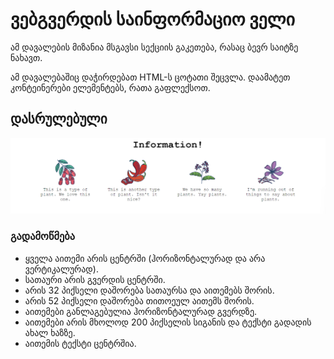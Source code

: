 # ვებგვერდის საინფორმაციო ველი

ამ დავალების მიზანია მსგავსი სექციის გაკეთება, რასაც ბევრ საიტზე ნახავთ.

ამ დავალებაშიც დაჭირდებათ HTML-ს ცოტათი შეცვლა. დაამატეთ კონტეინერები ელემენტებს, რათა გაფლექსოთ.

## დასრულებული

![dasrulebuli](./dasrulebuli.png)

### გადამოწმება

- ყველა აითემი არის ცენტრში (ჰორიზონტალურად და არა ვერტიკალურად).
- სათაური არის გვერდის ცენტრში.
- არის 32 პიქსელი დაშორება სათაურსა და აითემებს შორის.
- არის 52 პიქსელი დაშორება თითოეულ აითემს შორის.
- აითემები განლაგებულია ჰორიზონტალურად გვერდზე.
- აითემები არის მხოლოდ 200 პიქსელის სიგანის და ტექსტი გადადის ახალ ხაზზე.
- აითემის ტექსტი ცენტრშია.

